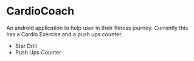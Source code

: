 # CardioCoach

An android application to help user in their fitness journey.
Currently this has a Cardio Exercise and a push ups counter.

* Star Drill
* Push Ups Counter
